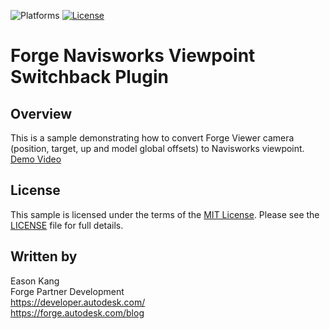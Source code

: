 ![Platforms](https://img.shields.io/badge/platform-windows-lightgray.svg)
[![License](http://img.shields.io/:license-mit-blue.svg)](http://opensource.org/licenses/MIT)

# Forge Navisworks Viewpoint Switchback Plugin

## Overview

This is a sample demonstrating how to convert Forge Viewer camera (position, target, up and model global offsets) to Navisworks viewpoint. [Demo Video](https://youtu.be/aul5nfLjsUg)


## License

This sample is licensed under the terms of the [MIT License](http://opensource.org/licenses/MIT).
Please see the [LICENSE](LICENSE) file for full details.

## Written by

Eason Kang <br />
Forge Partner Development <br />
https://developer.autodesk.com/ <br />
https://forge.autodesk.com/blog <br />
